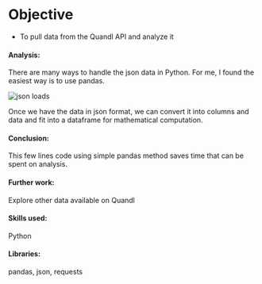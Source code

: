 # Objective
- To pull data from the Quandl API and analyze it



#### Analysis:
There are many ways to handle the json data in Python. For me, I found the easiest way is to use pandas.

![json loads](https://user-images.githubusercontent.com/36130927/126043676-9b1d4762-d630-4c7e-a129-82939c8eff29.png)


Once we have the data in json format, we can convert it into columns and data and fit into a dataframe for mathematical computation.


#### Conclusion:
This few lines code using simple pandas method saves time that can be spent on analysis.


#### Further work:
Explore other data available on Quandl

#### Skills used:
Python


#### Libraries:
pandas, json, requests
